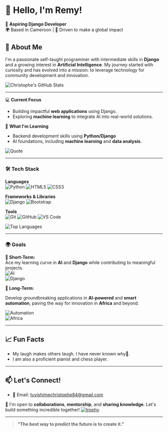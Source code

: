 # 👋 Hello, I'm Remy!  

🎯 **Aspiring Django Developer**  
🌍 Based in Cameroon | 🌟 Driven to make a global impact  

## 🌟 About Me  
I'm a passionate self-taught programmer with intermediate skills in **Django** and a growing interest in **Artificial Intelligence**. My journey started with curiosity and has evolved into a mission: to leverage technology for community development and innovation.   
 
![Christophe's GitHub Stats](https://github-readme-stats.vercel.app/api?username=RemyCodes0&show_icons=true&hide=stars&count_private=true)

---

💻 **Current Focus**  
- Building impactful **web applications** using Django.  
- Exploring **machine learning** to integrate AI into real-world solutions.  

🌱 **What I'm Learning**  
- Backend development skills using **Python/Django**  
- AI foundations, including **machine learning** and **data analysis**.
   
![Quote](https://quotes-github-readme.vercel.app/api?type=horizontal&theme=radical)

---

### 🛠 Tech Stack

**Languages**  
![Python](https://img.shields.io/badge/Python-3776AB?style=for-the-badge&logo=python&logoColor=white)
![HTML5](https://img.shields.io/badge/HTML5-E34F26?style=for-the-badge&logo=html5&logoColor=white)
![CSS3](https://img.shields.io/badge/CSS3-1572B6?style=for-the-badge&logo=css3&logoColor=white)

**Frameworks & Libraries**  
![Django](https://img.shields.io/badge/Django-092E20?style=for-the-badge&logo=django&logoColor=white)
![Bootstrap](https://img.shields.io/badge/Bootstrap-7952B3?style=for-the-badge&logo=bootstrap&logoColor=white)

**Tools**  
![Git](https://img.shields.io/badge/Git-F05032?style=for-the-badge&logo=git&logoColor=white)
![GitHub](https://img.shields.io/badge/GitHub-181717?style=for-the-badge&logo=github&logoColor=white)
![VS Code](https://img.shields.io/badge/VS%20Code-007ACC?style=for-the-badge&logo=visual-studio-code&logoColor=white)


![Top Languages](https://github-readme-stats.vercel.app/api/top-langs/?username=RemyCodes0&layout=compact)

---



### 🌍 **Goals**

**🌟 Short-Term:**  
Ace my learning curve in **AI** and **Django** while contributing to meaningful projects.  
![AI](https://img.shields.io/badge/AI-0088CC?style=for-the-badge&logo=artificial-intelligence&logoColor=white)  
![Django](https://img.shields.io/badge/Django-092E20?style=for-the-badge&logo=django&logoColor=white)

**🌟 Long-Term:**  

Develop groundbreaking applications in **AI-powered** and **smart automation**, paving the way for innovation in **Africa** and beyond.  

![Automation](https://img.shields.io/badge/Automation-FF5733?style=for-the-badge&logo=robot&logoColor=white)  
![Africa](https://img.shields.io/badge/Africa-3F8E43?style=for-the-badge&logo=africa&logoColor=white)

---

## 📈 Fun Facts  
- My laugh makes others laugh. I have never known why🤧. 
- I am also a proficient pianist and chess player.  

---

## 📫 Let's Connect!  
- 📧 Email: [tuyishimechristophe84@gmail.com](mailto:tuyishimechristophe84@gmail.com)  

🤝 I'm open to **collaborations**, **mentorship**, and **sharing knowledge**. Let's build something incredible together!
[![trophy](https://github-profile-trophy.vercel.app/?username=RemyCodes0&theme=onedark)](https://github.com/ryo-ma/github-profile-trophy)

---


> **"The best way to predict the future is to create it."**
